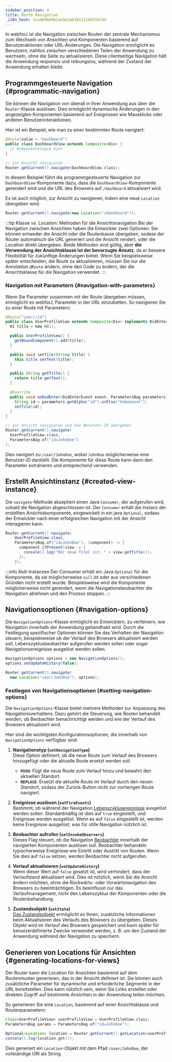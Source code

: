 ```yaml
---
sidebar_position: 4
title: Route Navigation
_i18n_hash: 2ca468b09b2ae9e2ab3813119d31bf44
---
```

In webforJ ist die Navigation zwischen Routen der zentrale Mechanismus zum Wechseln von Ansichten und Komponenten basierend auf Benutzeraktionen oder URL-Änderungen. Die Navigation ermöglicht es Benutzern, nahtlos zwischen verschiedenen Teilen der Anwendung zu wechseln, ohne die Seite zu aktualisieren. Diese clientseitige Navigation hält die Anwendung responsiv und reibungslos, während der Zustand der Anwendung erhalten bleibt.

## Programmgesteuerte Navigation {#programmatic-navigation}

Sie können die Navigation von überall in Ihrer Anwendung aus über die `Router`-Klasse auslösen. Dies ermöglicht dynamische Änderungen in den angezeigten Komponenten basierend auf Ereignissen wie Mausklicks oder anderen Benutzerinteraktionen.

Hier ist ein Beispiel, wie man zu einer bestimmten Route navigiert:

```java
@Route(value = "dashboard")
public class DashboardView extends Composite<Div> {
  // Komponentelogik hier
}
```

```java
// zur Ansicht navigieren
Router.getCurrent().navigate(DashboardView.class);
```

In diesem Beispiel führt die programmgesteuerte Navigation zur `DashboardView`-Komponente dazu, dass die `DashboardView`-Komponente gerendert wird und die URL des Browsers auf `/dashboard` aktualisiert wird.

Es ist auch möglich, zur Ansicht zu navigieren, indem eine neue `Location` übergeben wird.

```java
Router.getCurrent().navigate(new Location("/dashboard"));
```

:::tip Klasse vs. Location: Methoden für die Ansichtsnavigation
Bei der Navigation zwischen Ansichten haben die Entwickler zwei Optionen: Sie können entweder die Ansicht oder die Routenkasse übergeben, sodass der Router automatisch die URL generiert und die Ansicht rendert, oder die Location direkt übergeben. Beide Methoden sind gültig, aber **die Verwendung der Ansichtsklasse ist der bevorzugte Ansatz**, da er bessere Flexibilität für zukünftige Änderungen bietet. Wenn Sie beispielsweise später entscheiden, die Route zu aktualisieren, müssen Sie nur die Annotation `@Route` ändern, ohne den Code zu ändern, der die Ansichtsklasse für die Navigation verwendet.
:::

### Navigation mit Parametern {#navigation-with-parameters}

Wenn Sie Parameter zusammen mit der Route übergeben müssen, ermöglicht es webforJ, Parameter in der URL einzubetten. So navigieren Sie zu einer Route mit Parametern:

```java
@Route("user/:id")
public class UserProfileView extends Composite<Div> implements DidEnterObserver {
  H1 title = new H1();

  public UserProfileView() {
    getBoundComponent().add(title);
  }

  public void setTile(String title) {
    this.title.setText(title);
  }

  public String getTitle() {
    return title.getText();
  }

  @Override
  public void onDidEnter(DidEnterEvent event, ParametersBag parameters) {
    String id = parameters.getAlpha("id").orElse("Unbekannt");
    setTile(id);
  }
}
```

```java
// zur Ansicht navigieren und die Benutzer-ID übergeben
Router.getCurrent().navigate(
  UserProfileView.class,
  ParametersBag.of("id=JohnDoe")
);
```

Dies navigiert zu `/user/JohnDoe`, wobei `JohnDoe` möglicherweise eine Benutzer-ID darstellt. Die Komponente für diese Route kann dann den Parameter extrahieren und entsprechend verwenden.

## Erstellt Ansichtinstanz {#created-view-instance}

Die `navigate`-Methode akzeptiert einen Java `Consumer`, der aufgerufen wird, sobald die Navigation abgeschlossen ist. Der `Consumer` erhält die Instanz der erstellten Ansichtskomponente, eingewickelt in ein java `Optional`, sodass der Entwickler nach einer erfolgreichen Navigation mit der Ansicht interagieren kann.

```java
Router.getCurrent().navigate(
    UserProfileView.class,
    ParametersBag.of("id=JohnDoe"), (component) -> {
      component.ifPresent(view -> {
        console().log("Der neue Titel ist: " + view.getTitle());
      });
    });
```

:::info Null-Instanzen
Der Consumer erhält ein Java `Optional` für die Komponente, da sie möglicherweise `null` ist oder aus verschiedenen Gründen nicht erstellt wurde. Beispielsweise wird die Komponente möglicherweise nicht gerendert, wenn die Navigationsbeobachter die Navigation ablehnen und den Prozess stoppen.
:::

## Navigationsoptionen {#navigation-options}

Die `NavigationOptions`-Klasse ermöglicht es Entwicklern, zu verfeinern, wie Navigation innerhalb der Anwendung gehandhabt wird. Durch die Festlegung spezifischer Optionen können Sie das Verhalten der Navigation steuern, beispielsweise ob der Verlauf des Browsers aktualisiert werden soll, Lebenszyklusbeobachter aufgerufen werden sollen oder sogar Navigationsereignisse ausgelöst werden sollen.

```java
NavigationOptions options = new NavigationOptions();
options.setUpdateHistory(false);

Router.getCurrent().navigate(
  new Location("user/JohnDoe"), options);
```

### Festlegen von Navigationsoptionen {#setting-navigation-options}

Die `NavigationOptions`-Klasse bietet mehrere Methoden zur Anpassung des Navigationsverhaltens. Dazu gehört die Steuerung, wie Routen behandelt werden, ob Beobachter benachrichtigt werden und wie der Verlauf des Browsers aktualisiert wird.

Hier sind die wichtigsten Konfigurationsoptionen, die innerhalb von `NavigationOptions` verfügbar sind:

1. **Navigationstyp (`setNavigationType`)**  
   Diese Option definiert, ob die neue Route zum Verlauf des Browsers hinzugefügt oder die aktuelle Route ersetzt werden soll.

   - **`PUSH`**: Fügt die neue Route zum Verlauf hinzu und bewahrt den aktuellen Standort.
   - **`REPLACE`**: Ersetzt die aktuelle Route im Verlauf durch den neuen Standort, sodass der Zurück-Button nicht zur vorherigen Route navigiert.

2. **Ereignisse auslösen (`setFireEvents`)**  
   Bestimmt, ob während der Navigation [Lebenszyklusereignisse](./navigation-lifecycle/navigation-events) ausgelöst werden sollen. Standardmäßig ist dies auf `true` eingestellt, und Ereignisse werden ausgelöst. Wenn es auf `false` eingestellt ist, werden keine Ereignisse ausgelöst, was für stille Navigation nützlich ist.

3. **Beobachter aufrufen (`setInvokeObservers`)**  
   Dieses Flag steuert, ob die Navigation [Beobachter](./navigation-lifecycle/observers) innerhalb der navigierten Komponenten auslösen soll. Beobachter behandeln typischerweise Ereignisse wie Eintritt oder Austritt von Routen. Wenn Sie dies auf `false` setzen, werden Beobachter nicht aufgerufen.

4. **Verlauf aktualisieren (`setUpdateHistory`)**  
   Wenn dieser Wert auf `false` gesetzt ist, wird verhindert, dass der Verlaufstand aktualisiert wird. Dies ist nützlich, wenn Sie die Ansicht ändern möchten, ohne die Rückwärts- oder Vorwärtsnavigation des Browsers zu beeinträchtigen. Es beeinflusst nur das Verlaufmanagement, nicht den Lebenszyklus der Komponenten oder die Routenbehandlung.

5. **Zustandsobjekt (`setState`)**  
   [Das Zustandsobjekt](./state-management#saving-and-restoring-state-in-browser-history) ermöglicht es Ihnen, zusätzliche Informationen beim Aktualisieren des Verlaufs des Browsers zu übergeben. Dieses Objekt wird im Verlauf des Browsers gespeichert und kann später für benutzerdefinierte Zwecke verwendet werden, z. B. um den Zustand der Anwendung während der Navigation zu speichern.

## Generieren von Locations für Ansichten {#generating-locations-for-views}

Der Router kann die Location für Ansichten basierend auf dem Routenmuster generieren, das in der Ansicht definiert ist. Sie können auch zusätzliche Parameter für dynamische und erforderliche Segmente in der URL bereitstellen. Dies kann nützlich sein, wenn Sie Links erstellen oder direkten Zugriff auf bestimmte Ansichten in der Anwendung teilen möchten.

So generieren Sie eine `Location`, basierend auf einer Ansichtsklasse und Routenparametern:

```java
Class<UserProfileView> userProfileView = UserProfileView.class;
ParametersBag params = ParametersBag.of("id=JohnDoe");

Optional<Location> location = Router.getCurrent().getLocation(userProfileView, params);
console().log(location.get());
```

Dies generiert ein `Location`-Objekt mit dem Pfad `/user/JohnDoe`, der vollständige URI als String.
